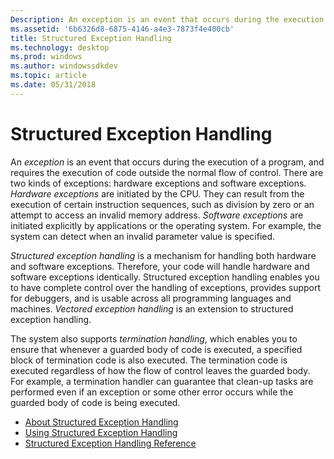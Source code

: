```yaml
---
Description: An exception is an event that occurs during the execution of a program, and requires the execution of code outside the normal flow of control.
ms.assetid: '6b6326d8-6875-4146-a4e3-7873f4e400cb'
title: Structured Exception Handling
ms.technology: desktop
ms.prod: windows
ms.author: windowssdkdev
ms.topic: article
ms.date: 05/31/2018
---
```


# Structured Exception Handling

An *exception* is an event that occurs during the execution of a program, and requires the execution of code outside the normal flow of control. There are two kinds of exceptions: hardware exceptions and software exceptions. *Hardware exceptions* are initiated by the CPU. They can result from the execution of certain instruction sequences, such as division by zero or an attempt to access an invalid memory address. *Software exceptions* are initiated explicitly by applications or the operating system. For example, the system can detect when an invalid parameter value is specified.

*Structured exception handling* is a mechanism for handling both hardware and software exceptions. Therefore, your code will handle hardware and software exceptions identically. Structured exception handling enables you to have complete control over the handling of exceptions, provides support for debuggers, and is usable across all programming languages and machines. *Vectored exception handling* is an extension to structured exception handling.

The system also supports *termination handling*, which enables you to ensure that whenever a guarded body of code is executed, a specified block of termination code is also executed. The termination code is executed regardless of how the flow of control leaves the guarded body. For example, a termination handler can guarantee that clean-up tasks are performed even if an exception or some other error occurs while the guarded body of code is being executed.

-   [About Structured Exception Handling](about-structured-exception-handling.md)
-   [Using Structured Exception Handling](using-structured-exception-handling.md)
-   [Structured Exception Handling Reference](structured-exception-handling-reference.md)

 

 



